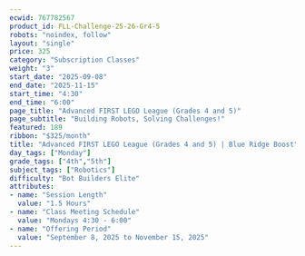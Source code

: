 ```yaml
---
ecwid: 767782567
product_id: FLL-Challenge-25-26-Gr4-5
robots: "noindex, follow"
layout: "single"
price: 325
category: "Subscription Classes"
weight: "3"
start_date: "2025-09-08"
end_date: "2025-11-15"
start_time: "4:30"
end_time: "6:00"
page_title: "Advanced FIRST LEGO League (Grades 4 and 5)"
page_subtitle: "Building Robots, Solving Challenges!"
featured: 189
ribbon: "$325/month"
title: "Advanced FIRST LEGO League (Grades 4 and 5) | Blue Ridge Boost"
day_tags: ["Monday"]
grade_tags: ["4th","5th"]
subject_tags: ["Robotics"]
difficulty: "Bot Builders Elite"
attributes:
- name: "Session Length"
  value: "1.5 Hours"
- name: "Class Meeting Schedule"
  value: "Mondays 4:30 - 6:00"
- name: "Offering Period"
  value: "September 8, 2025 to November 15, 2025"
---
```

